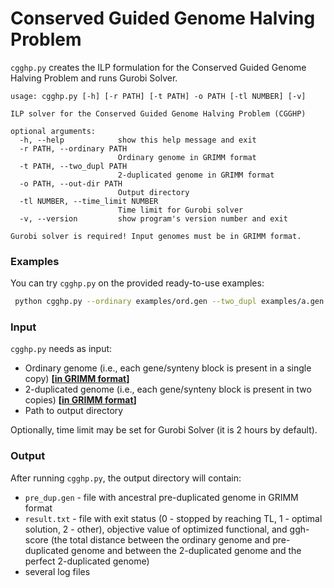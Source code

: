 # Conserved Guided Genome Halving Problem
`cgghp.py` creates the ILP formulation for the Conserved Guided Genome Halving Problem 
and runs Gurobi Solver.  

```
usage: cgghp.py [-h] [-r PATH] [-t PATH] -o PATH [-tl NUMBER] [-v]

ILP solver for the Conserved Guided Genome Halving Problem (CGGHP)

optional arguments:
  -h, --help            show this help message and exit
  -r PATH, --ordinary PATH
                        Ordinary genome in GRIMM format
  -t PATH, --two_dupl PATH
                        2-duplicated genome in GRIMM format
  -o PATH, --out-dir PATH
                        Output directory
  -tl NUMBER, --time_limit NUMBER
                        Time limit for Gurobi solver
  -v, --version         show program's version number and exit

Gurobi solver is required! Input genomes must be in GRIMM format.
```

### Examples
You can try `cgghp.py` on the provided ready-to-use examples:

```bash
 python cgghp.py --ordinary examples/ord.gen --two_dupl examples/a.gen -o test/
```

### Input
`cgghp.py` needs as input:

- Ordinary genome (i.e., each gene/synteny block is present in a single copy) **[[in GRIMM format](http://grimm.ucsd.edu/GRIMM/grimm_instr.html)]** 
- 2-duplicated genome (i.e., each gene/synteny block is present in two copies) **[[in GRIMM format](http://grimm.ucsd.edu/GRIMM/grimm_instr.html)]**
- Path to output directory

Optionally, time limit may be set for Gurobi Solver (it is 2 hours by default). 

### Output
After running `cgghp.py`, the output directory will contain:
- `pre_dup.gen` - file with ancestral pre-duplicated genome in GRIMM format 
- `result.txt` - file with exit status (0 - stopped by reaching TL, 1 - optimal solution, 2 - other), 
objective value of optimized functional, and ggh-score (the total distance between the 
ordinary genome and pre-duplicated genome and between the 2-duplicated genome and 
the perfect 2-duplicated genome)   
- several log files